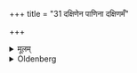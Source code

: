 +++
title = "31 दक्षिणेन पाणिना दक्षिणमँ"

+++

<details><summary>मूलम्</summary>

दक्षिणेन पाणिना दक्षिणमँ समन्वालभ्य प्रजापतये त्वा परिददाम्यसाविति ३१
</details>

<details><summary>Oldenberg</summary>

31. Having touched from behind with his right hand (the student's) right shoulder with (the formula), 'I give thee in charge to Prajāpati, N.N.!' (ibid. 23)
</details>
